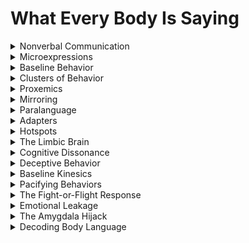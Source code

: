 

# What Every Body Is Saying

<details>
<summary>Nonverbal Communication</summary>

- Communication without words, including body language, facial expressions, and gestures.

- Exploiting nonverbal communication can manipulate individuals by reading and influencing their unspoken cues, making them more receptive to subtle manipulation.

- Understanding nonverbal signals can guide manipulation strategies.

</details>

<details>
<summary>Microexpressions</summary>

- Brief, involuntary facial expressions that reveal genuine emotions.

- Leveraging microexpressions can manipulate individuals by detecting their true emotions, even when they try to conceal them, allowing the manipulator to adjust their approach accordingly.

- Identifying concealed emotions can guide manipulation efforts.

</details>

<details>
<summary>Baseline Behavior</summary>

- A person's typical and natural body language and nonverbal cues when they are not under stress or duress.

- Exploiting baseline behavior can manipulate individuals by identifying deviations from their normal behavior, signaling potential discomfort or deception.

- Noticing changes in baseline behavior can guide manipulation strategies.

</details>

<details>
<summary>Clusters of Behavior</summary>

- Patterns of multiple nonverbal cues that collectively convey a specific emotion or mental state.

- Leveraging clusters of behavior can manipulate individuals by recognizing and responding to these patterns to gain insight into their emotional state and adjust the manipulation approach.

- Interpreting behavioral clusters can guide manipulation efforts.

</details>

<details>
<summary>Proxemics</summary>

- The study of personal space and how individuals use it to convey comfort or discomfort.

- Exploiting proxemics can manipulate individuals by respecting or intruding upon their personal space to influence their level of comfort and openness to manipulation.

- Adapting to their comfort zone can guide manipulation strategies.

</details>

<details>
<summary>Mirroring</summary>

- The practice of mimicking someone's body language and gestures to establish rapport.

- Leveraging mirroring can manipulate individuals by building a sense of connection and trust, making them more open to the manipulator's influence.

- Mirroring can foster a sense of similarity and cooperation.

</details>

<details>
<summary>Paralanguage</summary>

- Nonverbal vocal cues, such as tone, pitch, and pace of speech, that convey emotional information.

- Exploiting paralanguage can manipulate individuals by analyzing their vocal cues to gauge their emotional state and tailor the manipulation approach accordingly.

- Recognizing emotional cues in speech can guide manipulation efforts.

</details>

<details>
<summary>Adapters</summary>

- Unconscious, self-soothing behaviors like scratching, touching the face, or adjusting clothing.

- Leveraging adapters can manipulate individuals by recognizing signs of discomfort or anxiety and using this information to adapt the manipulation approach to reduce resistance.

- Addressing discomfort cues can guide manipulation strategies.

</details>

<details>
<summary>Hotspots</summary>

- Areas of the body, like the neck, chest, or face, that are particularly prone to revealing emotions through flushing, sweating, or other physiological responses.

- Exploiting hotspots can manipulate individuals by monitoring these areas for signs of emotional arousal and adjusting the manipulation approach accordingly.

- Detecting emotional reactions in hotspots can guide manipulation efforts.

</details>

<details>
<summary>The Limbic Brain</summary>

- The part of the brain responsible for emotions, including the amygdala and limbic system.

- Leveraging the limbic brain can manipulate individuals by appealing to their emotional responses and bypassing rational thought, making them more susceptible to emotional manipulation.

- Targeting the limbic brain can guide emotional manipulation strategies.

</details>

<details>
<summary>Cognitive Dissonance</summary>

- The discomfort people feel when holding contradictory beliefs or engaging in conflicting behaviors.

- Exploiting cognitive dissonance can manipulate individuals by creating situations that induce this discomfort, leading them to seek resolution, which the manipulator can provide through compliance.

- Creating dissonance can guide manipulation strategies.

</details>

<details>
<summary>Deceptive Behavior</summary>

- Actions or expressions that intentionally mislead others, often to conceal information or intentions.

- Leveraging deceptive behavior can manipulate individuals by recognizing signs of deception and using this information to uncover hidden truths or alter their behavior.

- Identifying deception cues can guide manipulation efforts.

</details>

<details>
<summary>Baseline Kinesics</summary>

- A person's typical patterns of body movement, including gestures, posture, and body language.

- Exploiting baseline kinesics can manipulate individuals by noticing deviations from their normal movement patterns, signaling potential discomfort or deception.

- Noticing changes in baseline kinesics can guide manipulation strategies.

</details>

<details>
<summary>Pacifying Behaviors</summary>

- Actions individuals use to alleviate stress or discomfort, such as touching the face, neck, or hair.

- Leveraging pacifying behaviors can manipulate individuals by recognizing signs of distress or anxiety and using this information to adapt the manipulation approach to reduce resistance.

- Addressing pacifying behaviors can guide manipulation strategies.

</details>

<details>
<summary>The Fight-or-Flight Response</summary>

- A physiological reaction to stress or danger that prepares the body to confront or flee from a threat.

- Exploiting the fight-or-flight response can manipulate individuals by inducing stress or fear to make them more receptive to the manipulator's suggestions or demands.

- Triggering this response can guide manipulation efforts.

</details>

<details>
<summary>Emotional Leakage</summary>

- Unintentional displays of genuine emotion, often through microexpressions or subtle cues.

- Leveraging emotional leakage can manipulate individuals by detecting these unintentional displays and using them to gain insight into their true feelings or motivations.

- Identifying emotional leakage can guide manipulation efforts.

</details>

<details>
<summary>The Amygdala Hijack</summary>

- A sudden, intense emotional reaction that overwhelms rational thought, often triggered by fear or anger.

- Exploiting the amygdala hijack can manipulate individuals by inducing emotional reactions that impair their ability to think rationally and resist manipulation.

- Triggering an amygdala hijack can guide emotional manipulation strategies.

</details>

<details>
<summary>Decoding Body Language</summary>

- The process of interpreting nonverbal cues, including gestures, posture, and facial expressions, to understand someone's thoughts and feelings.

- Leveraging the decoding of body language can manipulate individuals by accurately reading their nonverbal signals and using this information to tailor the manipulation approach to their emotional state or intentions.

- Interpreting body language can guide manipulation efforts.

</details>
